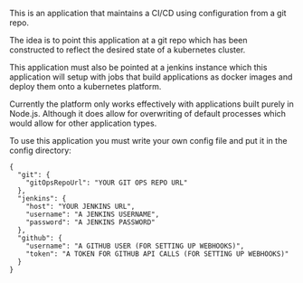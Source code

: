 This is an application that maintains a CI/CD using configuration from a git repo.

The idea is to point this application at a git repo which has been constructed to reflect the desired state of a kubernetes cluster.

This application must also be pointed at a jenkins instance which this application will setup with jobs that build applications as docker images and deploy them onto a kubernetes platform.

Currently the platform only works effectively with applications built purely in Node.js. Although it does allow for overwriting of default processes which would allow for other application types.

To use this application you must write your own config file and put it in the config directory:

```
{
  "git": {
    "gitOpsRepoUrl": "YOUR GIT OPS REPO URL"
  },
  "jenkins": {
    "host": "YOUR JENKINS URL",
    "username": "A JENKINS USERNAME",
    "password": "A JENKINS PASSWORD"
  },
  "github": {
    "username": "A GITHUB USER (FOR SETTING UP WEBHOOKS)",
    "token": "A TOKEN FOR GITHUB API CALLS (FOR SETTING UP WEBHOOKS)"
  }
}
```
